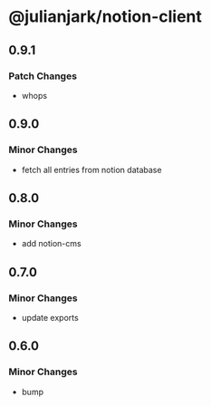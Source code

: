 # @julianjark/notion-client

## 0.9.1

### Patch Changes

- whops

## 0.9.0

### Minor Changes

- fetch all entries from notion database

## 0.8.0

### Minor Changes

- add notion-cms

## 0.7.0

### Minor Changes

- update exports

## 0.6.0

### Minor Changes

- bump
